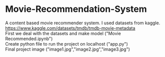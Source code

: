 # Movie-Recommendation-System
A content based movie recommender system.
I used datasets from kaggle.
https://www.kaggle.com/datasets/tmdb/tmdb-movie-metadata <br/>
First we deal with the datasets and make model ("Movie Recommended.ipynb")<br/>
Create python file to run the project on localhost ("app.py")<br/>
Final project image ("image1.jpg","image2.jpg","image3.jpg")<br/>
